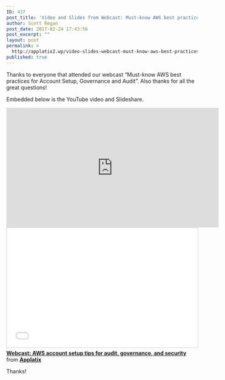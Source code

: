 ```yaml
---
ID: 437
post_title: 'Video and Slides from Webcast: Must-know AWS best practices for Account Setup, Governance and Audit'
author: Scott Regan
post_date: 2017-02-24 17:43:56
post_excerpt: ""
layout: post
permalink: >
  http://applatix2.wp/video-slides-webcast-must-know-aws-best-practices-account-setup-governance-audit/
published: true
---
```

Thanks to everyone that attended our webcast “Must-know AWS best practices for Account Setup, Governance and Audit”.  Also thanks for all the great questions! 

Embedded below is the YouTube video and Slideshare.   

<iframe width="560" height="315" src="https://www.youtube.com/embed/P7E6OfEFq_0" frameborder="0" allowfullscreen></iframe>

<iframe src="//www.slideshare.net/slideshow/embed_code/key/2BNg9ZXv2V6YqL" width="560" height="315" frameborder="0" marginwidth="0" marginheight="0" scrolling="no" style="border:1px solid #CCC; border-width:1px; margin-bottom:5px; max-width: 100%;" allowfullscreen> </iframe> <div style="margin-bottom:5px"> <strong> <a href="//www.slideshare.net/applatix/webcast-aws-account-setup-tips-for-audit-governance-and-security" title="Webcast: AWS account setup tips for audit, governance, and security" target="_blank">Webcast: AWS account setup tips for audit, governance, and security</a> </strong> from <strong><a target="_blank" href="//www.slideshare.net/applatix">Applatix</a></strong> </div>

Thanks!